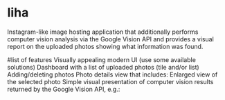 # Iiha
Instagram-like image hosting application that additionally performs computer vision analysis via the Google Vision API and provides a visual report on the uploaded photos showing what information was found.

#list of features
Visually appealing modern UI (use some available solutions)
Dashboard with a list of uploaded photos (tile and/or list)
Adding/deleting photos
Photo details view that includes:
Enlarged view of the selected photo
Simple visual presentation of computer vision results returned by the Google Vision API, e.g.:
